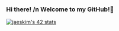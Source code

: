 ### Hi there! /n Welcome to my GitHub!👋
[![jaeskim's 42 stats](https://badge42.herokuapp.com/api/stats/jkosiara)](https://github.com/JaeSeoKim/badge42)
<!--
**aka-Eiji/aka-Eiji** is a ✨ _special_ ✨ repository because its `README.md` (this file) appears on your GitHub profile.

Here are some ideas to get you started:

- 🔭 I’m currently working on ...
- 🌱 I’m currently learning ...
- 👯 I’m looking to collaborate on ...
- 🤔 I’m looking for help with ...
- 💬 Ask me about ...
- 📫 How to reach me: ...
- 😄 Pronouns: ...
- ⚡ Fun fact: ...
-->
